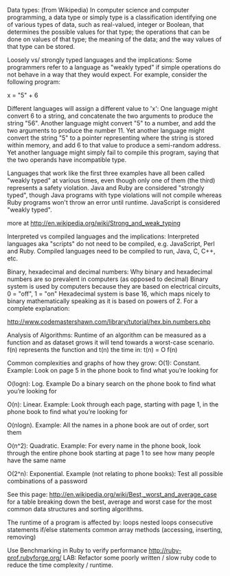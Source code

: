 
Data types: (from Wikipedia)
In computer science and computer programming, a data type or simply type is a classification identifying one of various types of data, such as real-valued, integer or Boolean, that determines the possible values for that type; the operations that can be done on values of that type; the meaning of the data; and the way values of that type can be stored.

Loosely vs/ strongly typed languages and the implications: 
Some programmers refer to a language as "weakly typed" if simple operations do not behave in a way that they would expect. For example, consider the following program:

x = "5" + 6

Different languages will assign a different value to 'x':
One language might convert 6 to a string, and concatenate the two arguments to produce the string "56".
Another language might convert "5" to a number, and add the two arguments to produce the number 11.
Yet another language might convert the string "5" to a pointer representing where the string is stored within memory, and add 6 to that value to produce a semi-random address. Yet another language might simply fail to compile this program, saying that the two operands have incompatible type.

Languages that work like the first three examples have all been called "weakly typed" at various times, even though only one of them (the third) represents a safety violation. Java and Ruby are considered "strongly typed", though Java programs with type violations will not compile whereas Ruby programs won't throw an error until runtime. JavaScript is considered "weakly typed".

more at http://en.wikipedia.org/wiki/Strong_and_weak_typing

Interpreted vs compiled languages and the implications: 
Interpreted languages aka "scripts" do not need to be compiled, e.g. JavaScript, Perl and Ruby. Compiled languages need to be compiled to run, Java, C, C++, etc. 

Binary, hexadecimal and decimal numbers:
Why binary and hexadecimal numbers are so prevalent in computers (as opposed to decimal)
Binary system is used by computers because they are based on electrical circuits, 0 = "off", 1 = "on"
Hexadecimal system is base 16, which maps nicely to binary mathematically speaking as it is based on powers of 2. For a complete explanation:

http://www.codemastershawn.com/library/tutorial/hex.bin.numbers.php


Analysis of Algorithms:
Runtime of an algorithm can be measured as a function and as dataset grows it will tend towards a worst-case scenario. f(n) represents the function and t(n) the time in: t(n) = O f(n)

Common complexities and graphs of how they grow:
O(1): Constant. Example: Look on page 5 in the phone book to find what you’re looking for

O(logn): Log. Example Do a binary search on the phone book to find what you’re looking for

O(n): Linear. Example: Look through each page, starting with page 1, in the phone book to find what you’re looking for

O(nlogn). Example: All the names in a phone book are out of order, sort them

O(n^2): Quadratic. Example: For every name in the phone book, look through the entire phone book starting at page 1 to see how many people have the same name

O(2^n): Exponential. Example (not relating to phone books): Test all possible combinations of a password 

See this page: http://en.wikipedia.org/wiki/Best,_worst_and_average_case for a table breaking down the best, average and worst case for the most common data structures and sorting algorithms.

The runtime of a program is affected by:
loops
nested loops
consecutive statements
if/else statements
common array methods (accessing, inserting, removing)


Use Benchmarking in Ruby to verify performance
http://ruby-prof.rubyforge.org/
LAB: Refactor some poorly written / slow ruby code to reduce the time complexity / runtime.